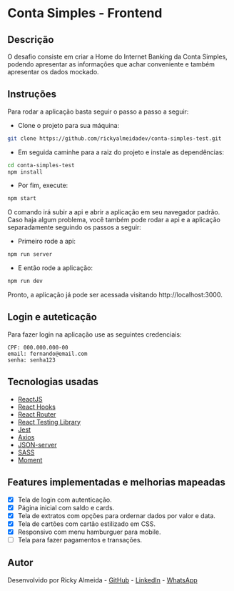 # Conta Simples - Frontend

## Descrição

O desafio consiste em criar a Home do Internet Banking da Conta Simples, podendo apresentar as informações que achar conveniente e também apresentar os dados mockado.

## Instruções

Para rodar a aplicação basta seguir o passo a passo a seguir:

- Clone o projeto para sua máquina:

```sh
git clone https://github.com/rickyalmeidadev/conta-simples-test.git
```

- Em seguida caminhe para a raiz do projeto e instale as dependências:

```sh
cd conta-simples-test
npm install
```

- Por fim, execute:

```sh
npm start
```

O comando irá subir a api e abrir a aplicação em seu navegador padrão. Caso haja algum problema, você também pode rodar a api e a aplicação separadamente seguindo os passos a seguir:

- Primeiro rode a api:

```sh
npm run server
```

- E então rode a aplicação:

```sh
npm run dev
```

Pronto, a aplicação já pode ser acessada visitando http://localhost:3000.

## Login e auteticação

Para fazer login na aplicação use as seguintes credenciais:

```
CPF: 000.000.000-00
email: fernando@email.com
senha: senha123
```

## Tecnologias usadas

- [ReactJS](https://reactjs.org/)
- [React Hooks](https://reactjs.org/docs/hooks-intro.html)
- [React Router](https://github.com/ReactTraining/react-router)
- [React Testing Library](https://testing-library.com/docs/react-testing-library/intro)
- [Jest](https://jestjs.io/docs/en/tutorial-react)
- [Axios](https://github.com/axios/axios)
- [JSON-server](https://github.com/typicode/json-server)
- [SASS](https://sass-lang.com/)
- [Moment](https://momentjs.com/)

## Features implementadas e melhorias mapeadas

- [x] Tela de login com autenticação.
- [x] Página inicial com saldo e cards.
- [x] Tela de extratos com opções para ordernar dados por valor e data.
- [x] Tela de cartões com cartão estilizado em CSS.
- [x] Responsivo com menu hamburguer para mobile.
- [ ] Tela para fazer pagamentos e transações.

## Autor

Desenvolvido por Ricky Almeida - [GitHub](https://github.com/rickyalmeidadev) - [LinkedIn](https://www.linkedin.com/in/rickyalmeidadev/) - [WhatsApp](https://wa.me/5511994521494)

